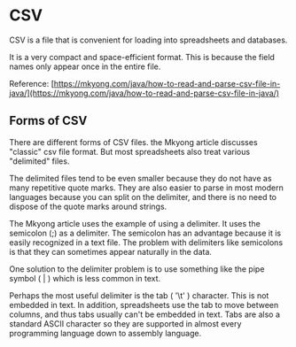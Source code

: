 # CSV

CSV is a file that is convenient for loading into spreadsheets and databases.  

It is a very compact and space-efficient format.  This is because the field names only appear once in the entire file.

Reference: [https://mkyong.com/java/how-to-read-and-parse-csv-file-in-java/](https://mkyong.com/java/how-to-read-and-parse-csv-file-in-java/)

## Forms of CSV

There are different forms of CSV files.  the Mkyong article discusses "classic" csv file format.  But most spreadsheets also treat various "delimited" files.

The delimited files tend to be even smaller because they do not have as many repetitive quote marks. They are also easier to parse in most modern languages because you can split on the delimiter, and there is no need to dispose of the quote marks around strings.

The Mkyong article uses the example of using a delimiter.  It uses the semicolon (;) as a delimiter.  The semicolon has an advantage because it is easily recognized in a text file.  The problem with delimiters like semicolons is that they can sometimes appear naturally in the data.

One solution to the delimiter problem is to use something like the pipe symbol ( | ) which is less common in text.

Perhaps the most useful delimiter is the tab ( '\t' ) character.  This is not embedded in text.  In addition, spreadsheets use the tab to move between columns, and thus tabs usually can't be embedded in text.  Tabs are also a standard ASCII character so they are supported in almost every programming language down to assembly language.